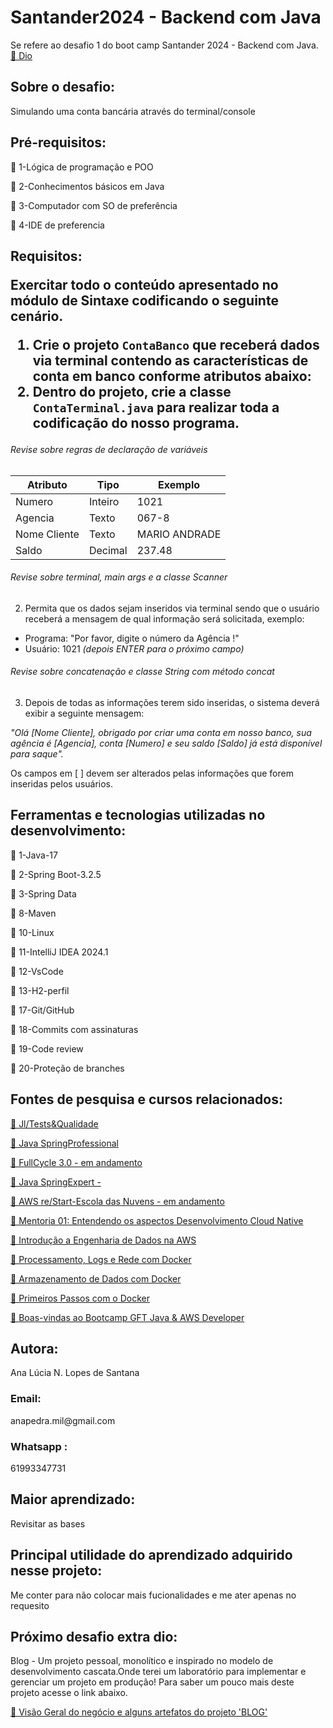# Santander2024 - Backend com Java




<p> Se refere ao desafio 1 do boot camp  Santander 2024 - Backend com Java.
 <a href="https://app.santanderopenacademy.com/pt-BR/program/santander-bootcamp-2024">🔗 Dio</a>
</p>

<h2>Sobre o desafio:</h2>

<p>
   Simulando uma conta bancária através do terminal/console
 </p>

 <h2>Pré-requisitos:</h2>

<p >🚀 1-Lógica de programação e POO</p>

<p >🚀 2-Conhecimentos básicos em Java</p>

<p >🚀 3-Computador com SO de preferência</p>

<p >🚀 4-IDE de preferencia</p>


<h2>Requisitos:
  

Exercitar todo o conteúdo apresentado no módulo de Sintaxe codificando o seguinte cenário.

1. Crie o projeto `ContaBanco` que receberá dados via terminal contendo as características de conta em banco conforme atributos abaixo:
2. Dentro do projeto, crie a classe `ContaTerminal.java` para realizar toda a codificação do nosso programa.

###### Revise sobre regras de declaração de variáveis

| Atributo  | Tipo     | Exemplo   
| --------- | ---------| ------- 
| Numero    | Inteiro  | 1021 
| Agencia   | Texto    | 067-8
| Nome Cliente | Texto    | MARIO ANDRADE
| Saldo | Decimal |237.48


###### Revise sobre terminal, main args e a classe Scanner
2. Permita que os dados sejam inseridos via terminal sendo que o usuário receberá a mensagem de qual informação será solicitada, exemplo:

* Programa: "Por favor, digite o número da Agência !"
* Usuário: 1021 *(depois ENTER para o próximo campo)* 

###### Revise sobre concatenação e classe String com método concat

3. Depois de todas as informações terem sido inseridas, o sistema deverá exibir a seguinte mensagem:

*"Olá [Nome Cliente], obrigado por criar uma conta em nosso banco, sua agência é [Agencia], conta [Numero] e seu saldo [Saldo] já está disponível para saque".*

Os campos em [ ] devem ser alterados pelas informações que forem inseridas pelos usuários.
 


<h2>Ferramentas e tecnologias utilizadas no desenvolvimento:</h2>


<p >🚀 1-Java-17</p>

<p >🚀 2-Spring Boot-3.2.5</p>

<p >🚀 3-Spring Data</p>

<p >🚀 8-Maven</p>

<p >🚀 10-Linux</p>

<p >🚀 11-IntelliJ IDEA 2024.1</p>

<p >🚀 12-VsCode</p>

<p >🚀 13-H2-perfil</p>

<p >🚀 17-Git/GitHub</p>

<p >🚀 18-Commits com assinaturas</p>

<p >🚀 19-Code review</p>

<p >🚀 20-Proteção de branches</p>


<h2>Fontes de pesquisa e cursos relacionados:</h2>

<p >
<a href="https://programadetestesequalidade.club.hotmart.com/public/user-certificate/894faa62-84da-4540-a6b9-70203909ddaf/_">🔗 Jl/Tests&Qualidade</a>
 </p>
 

<p >
<a href="https://learn.devsuperior.com/certificados/7165816">🔗 Java SpringProfessional</a>
 </p>

 </p>
 
<p >
<a href="https://curso.fullcycle.com.br/curso-fullcycle/">🔗 FullCycle 3.0 - em andamento</a>
 </p>

<p >
<a href="https://devsuperior.club/c/5-61">🔗 Java SpringExpert -</a>
 </p>


<p >
<a href="https://aws.amazon.com/pt/training/restart/">🔗 AWS re/Start-Escola das Nuvens - em andamento </a>
 </p>

<p >
<a href="https://hermes.dio.me/certificates/cover/en/WYXIWZ9T.jpg">🔗 Mentoria 01: Entendendo os aspectos Desenvolvimento Cloud Native</a>
 </p>


<p >
<a href="https://hermes.dio.me/certificates/cover/en/UW35GRLK.jpg">🔗 Introdução a Engenharia de Dados na AWS</a>
 </p>


<p >
<a href="https://hermes.dio.me/certificates/cover/en/QPELVXVY.jpg">🔗 Processamento, Logs e Rede com Docker</a>
 </p>

<p >
<a href="https://hermes.dio.me/certificates/cover/en/0SNQJDRR.jpg">🔗 Armazenamento de Dados com Docker</a>
 </p>


<p >
<a href="https://hermes.dio.me/certificates/cover/en/OT5NTPSA.jpg">🔗 Primeiros Passos com o Docker</a>
 </p>

<p >
<a href="https://hermes.dio.me/certificates/cover/en/D4073BAE.jpg">🔗 Boas-vindas ao Bootcamp GFT Java & AWS Developer</a>
 </p>


<h2>Autora:</h2>

<p>Ana Lúcia N. Lopes de Santana</P>

<h3>Email: </h3>
<p>anapedra.mil@gmail.com</P>

<h3>Whatsapp : </h3>
<p>
   61993347731
</P>

<h2>Maior aprendizado:</h2>
<p>Revisitar as bases </P>

<h2>Principal utilidade do aprendizado adquirido nesse projeto:</h2>
<p>Me conter para não colocar mais fucionalidades e me ater apenas no  requesito<P>

<h2>Próximo desafio extra dio:</h2>

<p>Blog - Um projeto pessoal, monolítico e inspirado no modelo de desenvolvimento cascata.Onde terei um laboratório para implementar e gerenciar um projeto em produção! Para saber um pouco mais deste projeto acesse o link abaixo.</p>

<p >
<a href="https://docs.google.com/document/d/1EG9D169szMPGQKsH70VcGKQBkdhZFI-l91a8NXoyaKs/edit">🔗 Visão Geral do negócio e alguns artefatos do projeto 'BLOG'
</a>
 </p>




